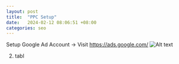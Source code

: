 ```yaml
---
layout: post
title:  "PPC Setup"
date:   2024-02-12 08:06:51 +08:00
categories: seo
---
```


Setup Google Ad Account -> Visit 
https://ads.google.com/ ![Alt text](https://s3.us-east-1.amazonaws.com/static2.ballistixmail.com/ballistix/github/2024-02-12-ppc-setup/01.png "Setup Google Ad Account -> Visit ")

2. tabl
